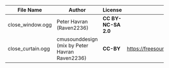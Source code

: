 | File Name        | Author   | License   | Link                            |
|------------------|----------|-----------|---------------------------------|
| close_window.ogg | Peter Havran (Raven2236) | **CC BY-NC-SA 2.0** |  |
| close_curtain.ogg | cmusounddesign (mix by Peter Havran Raven2236) | **CC-BY** | https://freesound.org/people/cmusounddesign/sounds/84708/ |
